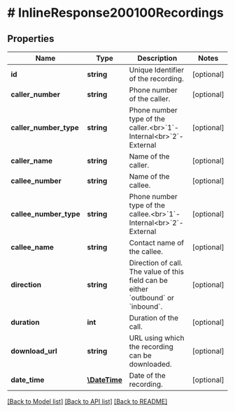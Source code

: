 # # InlineResponse200100Recordings

## Properties

Name | Type | Description | Notes
------------ | ------------- | ------------- | -------------
**id** | **string** | Unique Identifier of the recording. | [optional] 
**caller_number** | **string** | Phone number of the caller. | [optional] 
**caller_number_type** | **string** | Phone number type of the caller.&lt;br&gt;&#x60;1&#x60;- Internal&lt;br&gt;&#x60;2&#x60;- External | [optional] 
**caller_name** | **string** | Name of the caller. | [optional] 
**callee_number** | **string** | Name of the callee. | [optional] 
**callee_number_type** | **string** | Phone number type of the callee.&lt;br&gt;&#x60;1&#x60;- Internal&lt;br&gt;&#x60;2&#x60;- External | [optional] 
**callee_name** | **string** | Contact name of the callee. | [optional] 
**direction** | **string** | Direction of call. The value of this field can be either &#x60;outbound&#x60; or &#x60;inbound&#x60;. | [optional] 
**duration** | **int** | Duration of the call. | [optional] 
**download_url** | **string** | URL using which the recording can be downloaded. | [optional] 
**date_time** | [**\DateTime**](\DateTime.md) | Date of the recording. | [optional] 

[[Back to Model list]](../../README.md#documentation-for-models) [[Back to API list]](../../README.md#documentation-for-api-endpoints) [[Back to README]](../../README.md)


